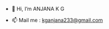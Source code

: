 - 👋 Hi, I’m ANJANA K G


  
- 📫  Mail me : kganjana233@gmail.com

<!---
anj-anakg/anj-anakg is a ✨ special ✨ repository because its `README.md` (this file) appears on your GitHub profile.
You can click the Preview link to take a look at your changes.
--->
